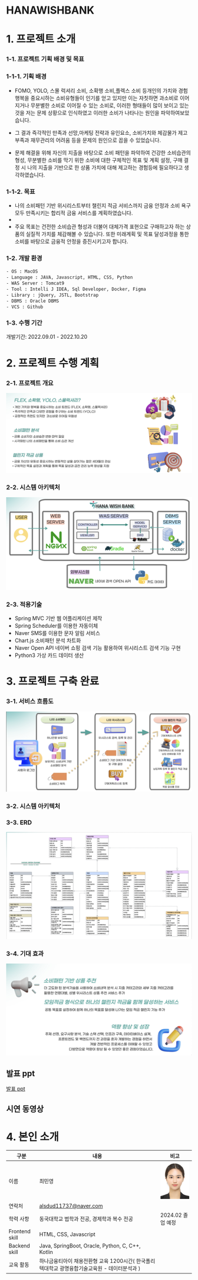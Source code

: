 # HANAWISHBANK

# 1. 프로젝트 소개

### 1-1. 프로젝트 기획 배경 및 목표

### 1-1-1. 기획 배경

- FOMO, YOLO, 스몰 럭셔리 소비, 소확행 소비,플렉스 소비 등개인의 가치와 경험 행복을 중요시하는 소비유형들이 인기를 얻고 있지만 이는 자칫하면 과소비로 이어지거나 무분별한 소비로 이어질 수 있는 소비로, 이러한 형태들이 많이 보이고 있는 것을 저는 문제 상황으로 인식하였고 이러한 소비가 나타나는 원인을 파악하여보았습니다.

- 그 결과 즉각적인 만족과 선망,마케팅 전략과 유인요소, 소비가치와 체감물가 제고 부족과 재무관리의 어려움 등을 문제의 원인으로 꼽을 수 있었습니다.

- 문제 해결을 위해 자신의 지출을 바탕으로 소비 패턴을 파악하여 건강한 소비습관의 형성, 무분별한 소비를 막기 위한 소비에 대한 구체적인 목표 및 계획 설정, 구매 결정 시 나의 지출을 기반으로 한 상품 가치에 대해 제고하는 경험등에 필요하다고 생각하였습니다. 

### 1-1-2. 목표

- 나의 소비패턴 기반 위시리스트부터 챌린지 적금 서비스까지 금융 안정과 소비 욕구 모두 만족시키는 합리적 금융 서비스를 계획하였습니다.
- 
- 주요 목표는 건전한 소비습관 형성과 더불어 대체가격 표현으로 구매하고자 하는 상품의 실질적 가치를 체감해볼 수 있습니다. 또한 미래계획 및 목표 달성과정을 통한 소비를 바탕으로 금융적 안정을 증진시키고자 합니다.

### 1-2. 개발 환경

```
- OS : MacOS
- Language : JAVA, Javascript, HTML, CSS, Python
- WAS Server : Tomcat9
- Tool : Intelli J IDEA, Sql Developer, Docker, Figma
- Library : jQuery, JSTL, Bootstrap
- DBMS : Oracle DBMS
- VCS : Github
```


### 1-3. 수행 기간

개발기간: 2022.09.01 - 2022.10.20 <br/>

# 2. 프로젝트 수행 계획

### 2-1. 프로젝트 개요
<img src="readme_src/개요.png"/>

### 2-2. 시스템 아키텍처
<img src="readme_src/시스템 아키텍처.png"/>

### 2-3. 적용기술

- Spring MVC 기반 웹 어플리케이션 제작
- Spring Scheduler를 이용한 자동이체
- Naver SMS를 이용한 문자 알림 서비스
- Chart.js 소비패턴 분석 차트화
- Naver Open API 네이버 쇼핑 검색 기능 활용하여 위시리스트 검색 기능 구현
- Python3 가상 카드 데이터 생산

# 3. 프로젝트 구축 완료

### 3-1. 서비스 흐름도
<img src="readme_src/서비스 흐름도.png"/>

### 3-2. 시스템 아키텍처

### 3-3. ERD
<img src="readme_src/erd.png"/>

### 3-4. 기대 효과
<img src="readme_src/기대효과.png"/>

## 발표 ppt
[발표 ppt](/readme_src/HanaWishBank.pptx)

## 시연 동영상

# 4. 본인 소개

| 구분 | 내용 | 비고 |
| --- | --- | --- |
| 이름 | 최민영 | <img src="readme_src/증명사진.jpg" width="100"/>  |
| 연락처 | alsdud11737@naver.com |  |
| 학력 사항 | 동국대학교 법학과 전공, 경제학과 복수 전공 | 2024.02 졸업 예정 |
| Frontend skill | HTML, CSS, Javascript |  |
| Backend skill | Java, SpringBoot, Oracle, Python, C, C++, Kotlin |  |
| 교육 활동 | 하나금융티아이 채용전환형 교육 1200시간( 한국폴리텍대학교 광명융합기술교육원 - 데이터분석과 ) |  |

